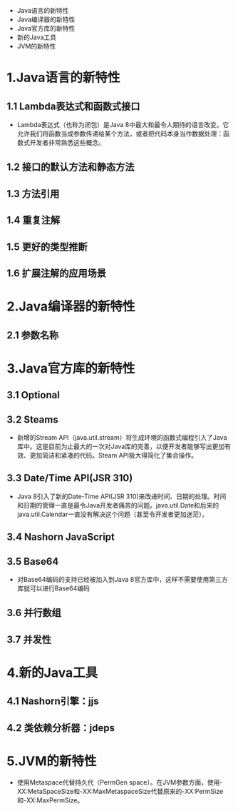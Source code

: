 + Java语言的新特性
+ Java编译器的新特性
+ Java官方库的新特性
+ 新的Java工具
+ JVM的新特性

# 1.Java语言的新特性

## 1.1 Lambda表达式和函数式接口
 + Lambda表达式（也称为闭包）是Java 8中最大和最令人期待的语言改变。它允许我们将函数当成参数传递给某个方法，或者把代码本身当作数据处理：函数式开发者非常熟悉这些概念。

## 1.2 接口的默认方法和静态方法

## 1.3 方法引用

## 1.4 重复注解

## 1.5 更好的类型推断

## 1.6 扩展注解的应用场景

# 2.Java编译器的新特性
## 2.1 参数名称

# 3.Java官方库的新特性
## 3.1 Optional
## 3.2 Steams
+ 新增的Stream API（java.util.stream）将生成环境的函数式编程引入了Java库中。这是目前为止最大的一次对Java库的完善，以便开发者能够写出更加有效、更加简洁和紧凑的代码。Steam API极大得简化了集合操作。

## 3.3 Date/Time API(JSR 310)
+ Java 8引入了新的Date-Time API(JSR 310)来改进时间、日期的处理。时间和日期的管理一直是最令Java开发者痛苦的问题。java.util.Date和后来的java.util.Calendar一直没有解决这个问题（甚至令开发者更加迷茫）。

## 3.4 Nashorn JavaScript
## 3.5 Base64
+ 对Base64编码的支持已经被加入到Java 8官方库中，这样不需要使用第三方库就可以进行Base64编码

## 3.6 并行数组
## 3.7 并发性

# 4.新的Java工具
## 4.1 Nashorn引擎：jjs
## 4.2 类依赖分析器：jdeps

# 5.JVM的新特性
+ 使用Metaspace代替持久代（PermGen space）。在JVM参数方面，使用-XX:MetaSpaceSize和-XX:MaxMetaspaceSize代替原来的-XX:PermSize和-XX:MaxPermSize。


